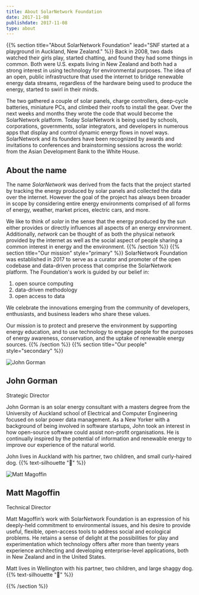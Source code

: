 ```yaml
---
title: About SolarNetwork Foundation
date: 2017-11-08
publishdate: 2017-11-08
type: about
---
```

{{% section  title="About SolarNetwork Foundation" lead="SNF started at a playground in Auckland, New Zealand." %}}
Back in 2008, two dads watched their girls play, started chatting, and found they had some things in common. Both were U.S. expats living in New Zealand and both had a strong interest in using technology for environmental purposes. The idea of an open, public infrastructure that used the internet to bridge renewable energy data streams, regardless of the hardware being used to produce the energy, started to swirl in their minds.

The two gathered a couple of solar panels, charge controllers, deep-cycle batteries, miniature PCs, and climbed their roofs to install the gear. Over the next weeks and months they wrote the code that would become the SolarNetwork platform. Today SolarNetwork is being used by schools, corporations, governments, solar integrators, and developers in numerous apps that display and control dynamic energy flows in novel ways. SolarNetwork and its founders have been recognized by awards and invitations to conferences and brainstorming sessions across the world: from the Asian Development Bank to the White House.

## About the name

The name _SolarNetwork_ was derived from the facts that the project started by tracking the energy produced by solar panels and collected the data over the internet. However the goal of the project has always been broader in scope by considering entire energy environments comprised of all forms of energy, weather, market prices, electric cars, and more.

We like to think of _solar_ in the sense that the energy produced by the sun either provides or directly influences all aspects of an energy enrvironment. Additionally, _network_ can be thought of as both the physical network provided by the internet as well as the social aspect of people sharing a common interest in energy and the environment.
{{% /section %}}
{{% section  title="Our mission" style="primary" %}}
SolarNetwork Foundation was established in 2017 to serve as a curator and promoter of the open codebase and data-driven process that comprise the SolarNetwork platform.  The Foundation's work is guided by our belief in:

 1. open source computing
 1. data-driven methodology
 1. open access to data

We celebrate the innovations emerging from the community of developers, enthusiasts, and business leaders who share these values.

Our mission is to protect and preserve the environment by supporting energy education, and to use technology to engage people for the purposes of energy awareness, conservation, and the uptake of renewable energy sources.
{{% /section %}}
{{% section  title="Our people" style="secondary" %}}
<div uk-grid>
    <div class="uk-width-1-4@s">
        <img src="/img/about/john.png" alt="John Gorman" class="uk-border-circle">
    </div>
    <div class="uk-width-expand@s">
        <h2 class="uk-margin-remove-bottom ">John Gorman</h2>
        <p class="uk-text-meta uk-margin-remove-top">Strategic Director</p>
        <p>John Gorman is an solar energy consultant with a masters degree from the University of Auckland school of Electrical and Computer Engineering focused on solar power data management. As a New Yorker with a background of being involved in software startups, John took an interest in how open-source software could assist non-profit organisations. He is continually inspired by the potential of information and renewable energy to improve our experience of the natural world.</p>
        <p>John lives in Auckland with his partner, two children, and small curly-haired dog. {{% text-silhouette "🐾" %}}</p>
    </div>
</div>

<div uk-grid>
    <div class="uk-width-1-4@s">
        <img src="/img/about/matt.png" alt="Matt Magoffin" class="uk-border-circle">
    </div>
    <div class="uk-width-expand@s">
        <h2 class="uk-margin-remove-bottom">Matt Magoffin</h2>
        <p class="uk-text-meta uk-margin-remove-top">Technical Director</p>
        <p>Matt Magoffin’s  work with SolarNetwork Foundation is an expression of his deeply-held commitment to environmental issues, and his desire to provide useful, flexible, open-access tools to address social and ecological problems. He retains a sense of delight at the possibilities for play and experimentation which technology offers after more than twenty years experience architecting and developing enterprise-level applications, both in New Zealand and in the United States.</p>
        <p>Matt lives in Wellington with his partner, two children, and large shaggy dog. {{% text-silhouette "🐾" %}}</p>
    </div>
</div>
{{% /section %}}